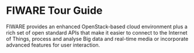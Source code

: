 # FIWARE Tour Guide

FIWARE provides an enhanced OpenStack-based cloud environment plus a rich set of open standard APIs that make it easier to connect to the Internet of Things, process and analyse Big data and real-time media or incorporate advanced features for user interaction.
